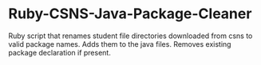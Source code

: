 # Ruby-CSNS-Java-Package-Cleaner
Ruby script that renames student file directories downloaded from csns to valid package names. Adds them to the java files. Removes existing package declaration if present.
